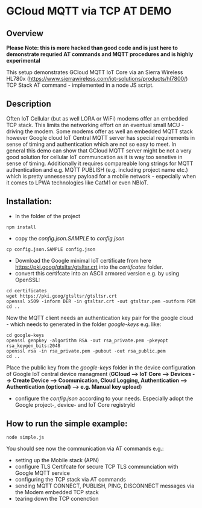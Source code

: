 # GCloud MQTT via TCP AT DEMO

## Overview
**Please Note: this is more hacked than good code and is just here to demonstrate requried AT commands and MQTT procedures and is highly experimental**

This setup demonstrates GCloud MQTT IoT Core via an Sierra Wireless HL780x (https://www.sierrawireless.com/iot-solutions/products/hl7800/) TCP Stack AT command - implemented in a node JS script.

## Description
Often IoT Cellular (but as well LORA or WiFi) modems offer an embedded TCP stack. This limits the networking effort on an eventual small MCU - driving the modem. Some modems offer as well an embedded MQTT stack however Google cloud IoT Central MQTT server has special requirements in sense of timing and authentication which are not so easy to meet. In general this demo can show that GCloud MQTT server might be not a very good solution for cellular IoT communcation as it is way too senetive in sense of timing. Additionally it requires compareable long strings for MQTT authentication and e.g. MQTT PUBLISH (e.g. including project name etc.) which is pretty unnessesary payload for a mobile network - especially when it comes to LPWA technologies like CatM1 or even NBIoT.

## Installation:
- In the folder of the project
```
npm install
```
- copy the *config.json.SAMPLE* to *config.json*
```
cp config.json.SAMPLE config.json
```
- Download the Google minimal IoT certificate from here https://pki.goog/gtsltsr/gtsltsr.crt into the *certifcates* folder.
- convert this certifcate into an ASCII armored version e.g. by using OpenSSL: 
```
cd certificates
wget https://pki.goog/gtsltsr/gtsltsr.crt
openssl x509 -inform DER -in gtsltsr.crt -out gtsltsr.pem -outform PEM
cd ..
```
Now the MQTT client needs an authentication key pair for the google cloud - which needs to generated in the folder *google-keys* e.g. like:

```
cd google-keys
openssl genpkey -algorithm RSA -out rsa_private.pem -pkeyopt rsa_keygen_bits:2048
openssl rsa -in rsa_private.pem -pubout -out rsa_public.pem
cd ..
```
Place the public key from the *google-keys* folder in the device configuration of Google IoT central device managment (**GCloud --> IoT Core --> Devices --> Create Device --> Coomunication, Cloud Logging, Authentication --> Authentication (optional) --> e.g. Manual key upload**)
- configure the *config.json* according to your needs. Especially adopt the Google project-, device- and IoT Core registryId


## How to run the simple example:
```
node simple.js
```

You should see now the communication via AT commands e.g.:
- setting up the Mobile stack (APN)
- configure TLS Certifcate for secure TCP TLS communciation with Google MQTT service
- configuring the TCP stack via AT commands
- sending MQTT CONNECT, PUBLISH, PING, DISCONNECT messages via the Modem embedded TCP stack
- tearing down the TCP conenction

